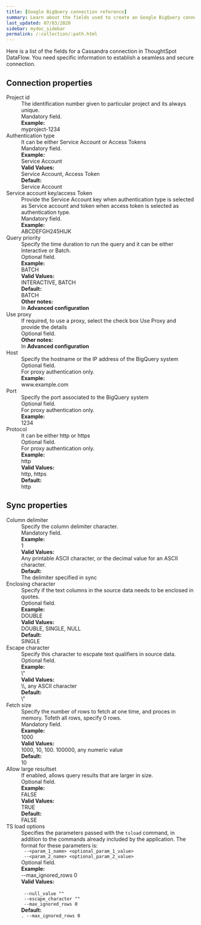 ```yaml
---
title: [Google BigQuery connection reference]
summary: Learn about the fields used to create an Google BigQuery connection with ThoughtSpot DataFlow.
last_updated: 07/03/2020
sidebar: mydoc_sidebar
permalink: /:collection/:path.html
---
```


Here is a list of the fields for a Cassandra connection in ThoughtSpot DataFlow. You need specific information to establish a seamless and secure connection.

## Connection properties

<dl id="dataflow-google-bigquery-connection-properties">
<dlentry id="dataflow-google-bigquery-conn-project-id"><dt>Project id</dt><dd id="project-id-description">The identification number given to particular project and its always unique.</dd><dd id="project-id-required">Mandatory field.</dd><dd id="project-id-example"><strong>Example:</strong><br/>myproject-1234</dd></dlentry>
<dlentry id="dataflow-google-bigquery-conn-authentication-type"><dt>Authentication type</dt><dd id="authentication-type-description">It can be either Service Account or Access Tokens</dd><dd id="authentication-type-required">Mandatory field.</dd><dd id="authentication-type-example"><strong>Example:</strong><br/>Service Account</dd><dd id="authentication-type-valid-values"><strong>Valid Values:</strong><br/>Service Account, Access Token</dd><dd id="authentication-type-default"><strong>Default:</strong><br/>Service Account</dd></dlentry>
<dlentry id="dataflow-google-bigquery-conn-service-account-key/access-token"><dt>Service account key/access Token</dt><dd id="service-account-key/access-token-description">Provide the Service Account key when authentication type is selected as Service account and token when access token is selected as authentication type.</dd><dd id="service-account-key/access-token-required">Mandatory field.</dd><dd id="service-account-key/access-token-example"><strong>Example:</strong><br/>ABCDEFGH245HIJK</dd></dlentry>
<dlentry id="dataflow-google-bigquery-conn-query-priority"><dt>Query priority</dt><dd id="query-priority-description">Specify the time duration to run the query and it can be either Interactive or Batch.</dd><dd id="query-priority-required">Optional field.</dd><dd id="query-priority-example"><strong>Example:</strong><br/>BATCH</dd><dd id="query-priority-valid-values"><strong>Valid Values:</strong><br/>INTERACTIVE, BATCH</dd><dd id="query-priority-default"><strong>Default:</strong><br/>BATCH</dd><dd id="query-priority-other"><strong>Other notes:</strong><br/>In <strong>Advanced configuration</strong></dd></dlentry>
<dlentry id="dataflow-google-bigquery-conn-use-proxy"><dt>Use proxy</dt><dd id="use-proxy-description">If required, to use a proxy, select the check box Use Proxy and provide the details</dd><dd id="use-proxy-required">Optional field.</dd><dd id="use-proxy-other"><strong>Other notes:</strong><br/>In <strong>Advanced configuration</strong></dd></dlentry>
<dlentry id="dataflow-google-bigquery-conn-host"><dt>Host</dt><dd id="host-description">Specify the hostname or the IP address of the BigQuery system</dd><dd id="host-required">Optional field.<br/>For proxy authentication only.</dd><dd id="host-example"><strong>Example:</strong><br/>www.example.com</dd></dlentry>
<dlentry id="dataflow-google-bigquery-conn-port"><dt>Port</dt><dd id="port-description">Specify the port associated to the BigQuery system</dd><dd id="port-required">Optional field.<br/>For proxy authentication only.</dd><dd id="port-example"><strong>Example:</strong><br/>1234</dd></dlentry>
<dlentry id="dataflow-google-bigquery-conn-protocol"><dt>Protocol</dt><dd id="protocol-description">It can be either http or https</dd><dd id="protocol-required">Optional field.<br/>For proxy authentication only.</dd><dd id="protocol-example"><strong>Example:</strong><br/>http</dd><dd id="protocol-valid-values"><strong>Valid Values:</strong><br/>http, https</dd><dd id="protocol-default"><strong>Default:</strong><br/>http</dd></dlentry>
</dl>


## Sync properties

<dl id="dataflow-google-bigquery-sync-properties">
<dlentry id="dataflow-google-bigquery-sync-column-delimiter"><dt>Column delimiter</dt><dd id="column-delimiter-description">Specify the column delimiter character.</dd><dd id="column-delimiter-required">Mandatory field.</dd><dd id="column-delimiter-example"><strong>Example:</strong><br/>1</dd><dd id="column-delimiter-valid-values"><strong>Valid Values:</strong><br/>Any printable ASCII character, or the  decimal value for an ASCII character.</dd><dd id="column-delimiter-default"><strong>Default:</strong><br/>The delimiter specified in sync</dd></dlentry>
<dlentry id="dataflow-google-bigquery-sync-enclosing-character"><dt>Enclosing character</dt><dd id="enclosing-character-description">Specify if the text columns in the source data needs to be enclosed in quotes.</dd><dd id="enclosing-character-required">Optional field.</dd><dd id="enclosing-character-example"><strong>Example:</strong><br/>DOUBLE</dd><dd id="enclosing-character-valid-values"><strong>Valid Values:</strong><br/>DOUBLE, SINGLE, NULL</dd><dd id="enclosing-character-default"><strong>Default:</strong><br/>SINGLE</dd></dlentry>
<dlentry id="dataflow-google-bigquery-sync-escape-character"><dt>Escape character</dt><dd id="escape-character-description">Specify this character to escpate text qualifiers in source data.</dd><dd id="escape-character-required">Optional field.</dd><dd id="escape-character-example"><strong>Example:</strong><br/>\"</dd><dd id="escape-character-valid-values"><strong>Valid Values:</strong><br/>\\, any ASCII character</dd><dd id="escape-character-default"><strong>Default:</strong><br/>\"</dd></dlentry>
<dlentry id="dataflow-google-bigquery-sync-fetch-size"><dt>Fetch size</dt><dd id="fetch-size-description">Specify the number of rows to fetch at one time, and proces in memory. Tofeth all rows, specify 0 rows.</dd><dd id="fetch-size-required">Mandatory field.</dd><dd id="fetch-size-example"><strong>Example:</strong><br/>1000</dd><dd id="fetch-size-valid-values"><strong>Valid Values:</strong><br/>1000, 10, 100. 100000, any numeric value</dd><dd id="fetch-size-default"><strong>Default:</strong><br/>10</dd></dlentry>
<dlentry id="dataflow-google-bigquery-sync-allow-large-resultset"><dt>Allow large resultset</dt><dd id="allow-large-resultset-description">If enabled, allows query results that are larger in size.</dd><dd id="allow-large-resultset-required">Optional field.</dd><dd id="allow-large-resultset-example"><strong>Example:</strong><br/>FALSE</dd><dd id="allow-large-resultset-valid-values"><strong>Valid Values:</strong><br/>TRUE</dd><dd id="allow-large-resultset-default"><strong>Default:</strong><br/>FALSE</dd></dlentry>
<dlentry id="dataflow-google-bigquery-sync-ts-load-options"><dt>TS load options</dt><dd id="ts-load-options-description">Specifies the parameters passed with the <code>tsload</code> command, in addition to the commands already included by the application. The format for these parameters is:<br/><code> --&lt;param_1_name&gt; &lt;optional_param_1_value&gt;</code><br/><code> --&lt;param_2_name&gt; &lt;optional_param_2_value&gt;</code></dd><dd id="ts-load-options-required">Optional field.</dd><dd id="ts-load-options-example"><strong>Example:</strong><br/>--max_ignored_rows 0</dd><dd id="ts-load-options-valid-values"><strong>Valid Values:</strong><br/><br/><code> --null_value ""</code><br/><code> --escape_character ""</code><br/><code> --max_ignored_rows 0</code></dd><dd id="ts-load-options-default"><strong>Default:</strong><br/><code>. --max_ignored_rows 0</code></dd></dlentry>
</dl>
